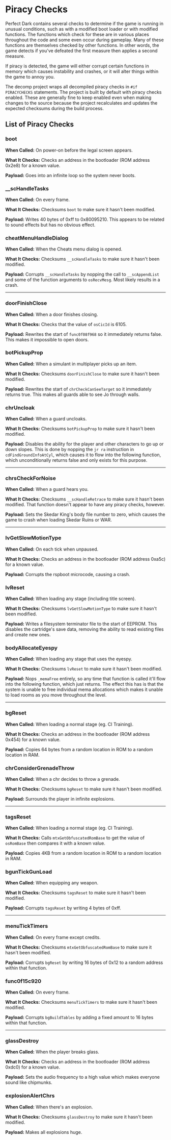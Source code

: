 # Piracy Checks

Perfect Dark contains several checks to determine if the game is running in unusual conditions, such as with a modified boot loader or with modified functions. The functions which check for these are in various places throughout the code and some even occur during gameplay. Many of these functions are themselves checked by other functions. In other words, the game detects if you've defeated the first measure then applies a second measure.

If piracy is detected, the game will either corrupt certain functions in memory which causes instability and crashes, or it will alter things within the game to annoy you.

The decomp project wraps all decompiled piracy checks in `#if PIRACYCHECKS` statements. The project is built by default with piracy checks enabled. These are generally fine to keep enabled even when making changes to the source because the project recalculates and updates the expected checksums during the build process.

## List of Piracy Checks

### boot

**When Called:** On power-on before the legal screen appears.

**What It Checks:** Checks an address in the bootloader (ROM address 0x2e8) for a known value.

**Payload:** Goes into an infinite loop so the system never boots.

### __scHandleTasks

**When Called:** On every frame.

**What It Checks:** Checksums `boot` to make sure it hasn't been modified.

**Payload:** Writes 40 bytes of 0xff to 0x80095210. This appears to be related to sound effects but has no obvious effect.

### cheatMenuHandleDialog

**When Called:** When the Cheats menu dialog is opened.

**What It Checks:** Checksums `__scHandleTasks` to make sure it hasn't been modified.

**Payload:** Corrupts `__scHandleTasks` by nopping the call to `__scAppendList` and some of the function arguments to `osRecvMesg`. Most likely results in a crash.

---

### doorFinishClose

**When Called:** When a door finishes closing.

**What It Checks:** Checks that the value of `osCicId` is 6105.

**Payload:** Rewrites the start of `func0f08f968` so it immediately returns false. This makes it impossible to open doors.

### botPickupProp

**When Called:** When a simulant in multiplayer picks up an item.

**What It Checks:** Checksums `doorFinishClose` to make sure it hasn't been modified.

**Payload:** Rewrites the start of `chrCheckCanSeeTarget` so it immediately returns true. This makes all guards able to see Jo through walls.

### chrUncloak

**When Called:** When a guard uncloaks.

**What It Checks:** Checksums `botPickupProp` to make sure it hasn't been modified.

**Payload:** Disables the ability for the player and other characters to go up or down slopes. This is done by nopping the `jr ra` instruction in `cdFindGroundInfoAtCyl`, which causes it to flow into the following function, which unconditionally returns false and only exists for this purpose.

---

### chrsCheckForNoise

**When Called:** When a guard hears you.

**What It Checks:** Checksums `__scHandleRetrace` to make sure it hasn't been modified. That function doesn't appear to have any piracy checks, however.

**Payload:** Sets the Skedar King's body file number to zero, which causes the game to crash when loading Skedar Ruins or WAR.

---

### lvGetSlowMotionType

**When Called:** On each tick when unpaused.

**What It Checks:** Checks an address in the bootloader (ROM address 0xa5c) for a known value.

**Payload:** Corrupts the rspboot microcode, causing a crash.

### lvReset

**When Called:** When loading any stage (including title screen).

**What It Checks:** Checksums `lvGetSlowMotionType` to make sure it hasn't been modified.

**Payload:** Writes a filesystem terminator file to the start of EEPROM. This disables the cartridge's save data, removing the ability to read existing files and create new ones.

### bodyAllocateEyespy

**When Called:** When loading any stage that uses the eyespy.

**What It Checks:** Checksums `lvReset` to make sure it hasn't been modified.

**Payload:** Nops `_memaFree` entirely, so any time that function is called it'll flow into the following function, which just returns. The effect this has is that the system is unable to free individual mema allocations which makes it unable to load rooms as you move throughout the level.

---

### bgReset

**When Called:** When loading a normal stage (eg. CI Training).

**What It Checks:** Checks an address in the bootloader (ROM address 0x454) for a known value.

**Payload:** Copies 64 bytes from a random location in ROM to a random location in RAM.

### chrConsiderGrenadeThrow

**When Called:** When a chr decides to throw a grenade.

**What It Checks:** Checksums `bgReset` to make sure it hasn't been modified.

**Payload:** Surrounds the player in infinite explosions.

---

### tagsReset

**When Called:** When loading a normal stage (eg. CI Training).

**What It Checks:** Calls `mtxGetObfuscatedRomBase` to get the value of `osRomBase` then compares it with a known value.

**Payload:** Copies 4KB from a random location in ROM to a random location in RAM.

### bgunTickGunLoad

**When Called:** When equipping any weapon.

**What It Checks:** Checksums `tagsReset` to make sure it hasn't been modified.

**Payload:** Corrupts `tagsReset` by writing 4 bytes of 0xff.

---

### menuTickTimers

**When Called:** On every frame except credits.

**What It Checks:** Checksums `mtxGetObfuscatedRomBase` to make sure it hasn't been modified.

**Payload:** Corrupts `bgReset` by writing 16 bytes of 0x12 to a random address within that function.

### func0f15c920

**When Called:** On every frame.

**What It Checks:** Checksums `menuTickTimers` to make sure it hasn't been modified.

**Payload:** Corrupts `bgBuildTables` by adding a fixed amount to 16 bytes within that function.

---

### glassDestroy

**When Called:** When the player breaks glass.

**What It Checks:** Checks an address in the bootloader (ROM address 0xdc0) for a known value.

**Payload:** Sets the audio frequency to a high value which makes everyone sound like chipmunks.

### explosionAlertChrs

**When Called:** When there's an explosion.

**What It Checks:** Checksums `glassDestroy` to make sure it hasn't been modified.

**Payload:** Makes all explosions huge.
